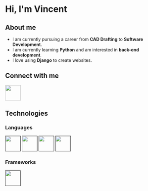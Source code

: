 # Hi, I'm Vincent

## About me
* I am currently pursuing a career from **CAD Drafting** to **Software Development**.
* I am currently learning **Python** and am interested in **back-end development**.
* I love using **Django** to create websites.

## Connect with me
<a href ="https://www.linkedin.com/in/vincent-lemstra/"><img src="https://user-images.githubusercontent.com/22345585/187474773-ab17d1da-68d3-4a6d-a274-50fa2ba939bc.png" width="50px" height="50px"></a>

## Technologies
### Languages
<a href =""><img src="https://user-images.githubusercontent.com/22345585/187475655-15bbc486-7447-4439-b1e6-b083911223e8.png" width="50px" height="50px"></a>
<a href =""><img src="https://user-images.githubusercontent.com/22345585/187476230-dcb4a95d-449c-44a1-bf46-260836d2cd88.png" width="50px" height="50px"></a>
<a href =""><img src="https://user-images.githubusercontent.com/22345585/187476189-206c8e37-2f9c-44d4-8cd5-f07580969af6.png" width="50px" height="50px"></a>
<a href =""><img src="https://user-images.githubusercontent.com/22345585/187476045-286cb13b-dafa-4f7f-917a-ea9f0bce082d.png" width="50px" height="50px"></a>

### Frameworks
<a href =""><img src="https://user-images.githubusercontent.com/22345585/187476045-286cb13b-dafa-4f7f-917a-ea9f0bce082d.png" width="50px" height="50px"></a>

